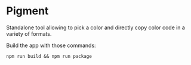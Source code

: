 # Pigment

Standalone tool allowing to pick a color and directly copy color code in a variety of formats.

Build the app with those commands:

`npm run build && npm run package`
